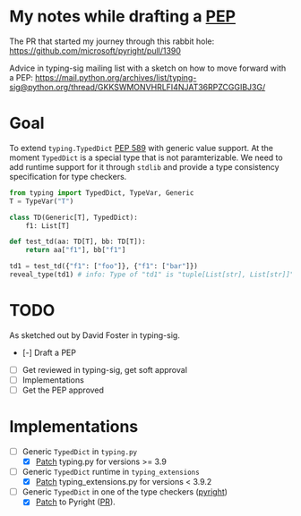 # My notes while drafting a [PEP](https://www.python.org/dev/peps/)

The PR that started my journey through this rabbit hole:
<https://github.com/microsoft/pyright/pull/1390>

Advice in typing-sig mailing list with a sketch on how to move forward
with a PEP:
<https://mail.python.org/archives/list/typing-sig@python.org/thread/GKKSWMONVHRLFI4NJAT36RPZCGGIBJ3G/>

# Goal

To extend `typing.TypedDict` [PEP 589](https://www.python.org/dev/peps/pep-0589/)
with generic value support. At the moment `TypedDict` is a special type
that is not paramterizable. We need to add runtime support for it
through `stdlib` and provide a type consistency specification for type
checkers.

``` python
from typing import TypedDict, TypeVar, Generic
T = TypeVar("T")

class TD(Generic[T], TypedDict):
    f1: List[T]

def test_td(aa: TD[T], bb: TD[T]):
    return aa["f1"], bb["f1"]

td1 = test_td({"f1": ["foo"]}, {"f1": ["bar"]})
reveal_type(td1) # info: Type of "td1" is "tuple[List[str], List[str]]"
```

# TODO

As sketched out by David Foster in typing-sig.

- [-] Draft a PEP
- [ ] Get reviewed in typing-sig, get soft approval
- [ ] Implementations
- [ ] Get the PEP approved

# Implementations
- [ ] Generic `TypedDict` in `typing.py`
    - [x] [Patch](https://github.com/python/cpython/compare/3.9...sransara:py-generic-typeddict) typing.py for versions >= 3.9
- [ ] Generic `TypedDict` runtime in `typing_extensions`
    - [x] [Patch](https://github.com/python/typing/compare/master...sransara:py-generic-typeddict) typing_extensions.py for versions < 3.9.2
- [ ] Generic `TypedDict` in one of the type checkers ([pyright](https://github.com/microsoft/pyright/))
    - [x] [Patch](https://github.com/microsoft/pyright/compare/main...sransara:generic-typed-dict) to Pyright ([PR](https://github.com/microsoft/pyright/pull/1390)).